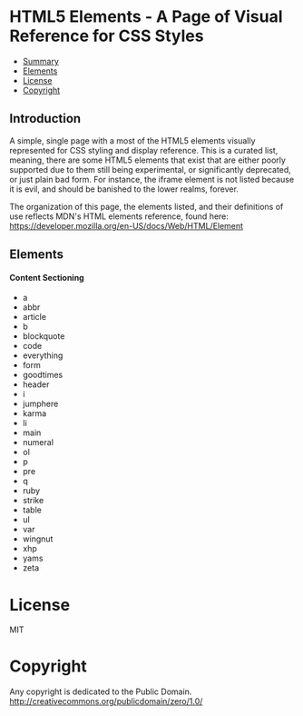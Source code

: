 # HTML5 Elements - A Page of Visual Reference for CSS Styles

- [Summary](#summary)
- [Elements](#elements)
- [License](#license)
- [Copyright](#copyright)


## Introduction
A simple, single page with a most of the HTML5 elements visually represented for CSS styling and display reference. This is a curated list, meaning, there are some HTML5 elements that exist that are either poorly supported due to them still being experimental, or significantly deprecated, or just plain bad form. For instance, the iframe element is not listed because it is evil, and should be banished to the lower realms, forever.

The organization of this page, the elements listed, and their definitions of use reflects MDN's HTML elements reference, found here: https://developer.mozilla.org/en-US/docs/Web/HTML/Element

## Elements
#### Content Sectioning
- a
- abbr
- article
- b
- blockquote
- code
- everything
- form
- goodtimes
- header
- i
- jumphere
- karma
- li
- main
- numeral
- ol
- p
- pre
- q
- ruby
- strike
- table
- ul
- var
- wingnut
- xhp
- yams
- zeta



# License

MIT


# Copyright
Any copyright is dedicated to the Public Domain. http://creativecommons.org/publicdomain/zero/1.0/
